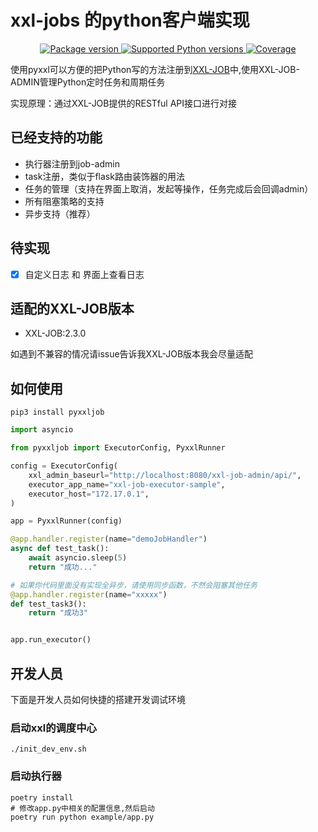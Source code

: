 # xxl-jobs 的python客户端实现

<p align="center">
<a href="https://pypi.org/project/pyxxljob" target="_blank">
    <img src="https://img.shields.io/pypi/v/pyxxljob?color=%2334D058&label=pypi%20package" alt="Package version">
</a>
<a href="https://pypi.org/project/pyxxljob" target="_blank">
    <img src="https://img.shields.io/pypi/pyversions/pyxxljob.svg?color=%2334D058" alt="Supported Python versions">
</a>
<a href="https://pypi.org/project/pyxxljob" target="_blank">
    <img src="https://img.shields.io/codecov/c/github/fcfangcc/pyxxljob?color=%2334D058" alt="Coverage">
</a>
</p>

使用pyxxl可以方便的把Python写的方法注册到[XXL-JOB](https://github.com/xuxueli/xxl-job)中,使用XXL-JOB-ADMIN管理Python定时任务和周期任务

实现原理：通过XXL-JOB提供的RESTful API接口进行对接

## 已经支持的功能

* 执行器注册到job-admin
* task注册，类似于flask路由装饰器的用法
* 任务的管理（支持在界面上取消，发起等操作，任务完成后会回调admin）
* 所有阻塞策略的支持
* 异步支持（推荐）

## 待实现

- [x] 自定义日志 和 界面上查看日志

## 适配的XXL-JOB版本

* XXL-JOB:2.3.0

如遇到不兼容的情况请issue告诉我XXL-JOB版本我会尽量适配

## 如何使用

```shell
pip3 install pyxxljob
```

```python
import asyncio

from pyxxljob import ExecutorConfig, PyxxlRunner

config = ExecutorConfig(
    xxl_admin_baseurl="http://localhost:8080/xxl-job-admin/api/",
    executor_app_name="xxl-job-executor-sample",
    executor_host="172.17.0.1",
)

app = PyxxlRunner(config)

@app.handler.register(name="demoJobHandler")
async def test_task():
    await asyncio.sleep(5)
    return "成功..."

# 如果你代码里面没有实现全异步，请使用同步函数，不然会阻塞其他任务
@app.handler.register(name="xxxxx")
def test_task3():
    return "成功3"


app.run_executor()
```


## 开发人员
下面是开发人员如何快捷的搭建开发调试环境

### 启动xxl的调度中心

```shell
./init_dev_env.sh
```


### 启动执行器


```shell
poetry install
# 修改app.py中相关的配置信息,然后启动
poetry run python example/app.py
```
